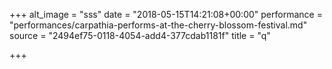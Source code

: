 +++
alt_image = "sss"
date = "2018-05-15T14:21:08+00:00"
performance = "performances/carpathia-performs-at-the-cherry-blossom-festival.md"
source = "2494ef75-0118-4054-add4-377cdab1181f"
title = "q"

+++
